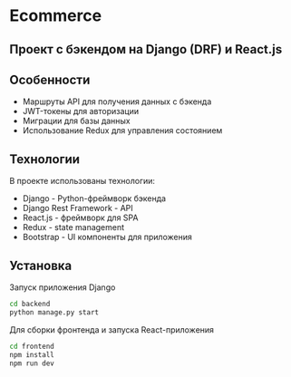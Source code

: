# Ecommerce

## Проект с бэкендом на Django (DRF) и React.js

## Особенности

- Маршруты API для получения данных с бэкенда
- JWT-токены для авторизации
- Миграции для базы данных
- Использование Redux для управления состоянием

## Технологии

В проекте использованы технологии:

- Django - Python-фреймворк бэкенда
- Django Rest Framework - API
- React.js - фреймворк для SPA
- Redux - state management
- Bootstrap - UI компоненты для приложения

## Установка

Запуск приложения Django

```sh
cd backend
python manage.py start
```

Для сборки фронтенда и запуска React-приложения

```sh
cd frontend
npm install
npm run dev 
```
